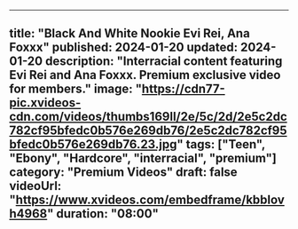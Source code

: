 
---
title: "Black And White Nookie Evi Rei, Ana Foxxx"
published: 2024-01-20
updated: 2024-01-20
description: "Interracial content featuring Evi Rei and Ana Foxxx. Premium exclusive video for members."
image: "https://cdn77-pic.xvideos-cdn.com/videos/thumbs169ll/2e/5c/2d/2e5c2dc782cf95bfedc0b576e269db76/2e5c2dc782cf95bfedc0b576e269db76.23.jpg"
tags: ["Teen", "Ebony", "Hardcore", "interracial", "premium"]
category: "Premium Videos"
draft: false
videoUrl: "https://www.xvideos.com/embedframe/kbblovh4968"
duration: "08:00"
---
